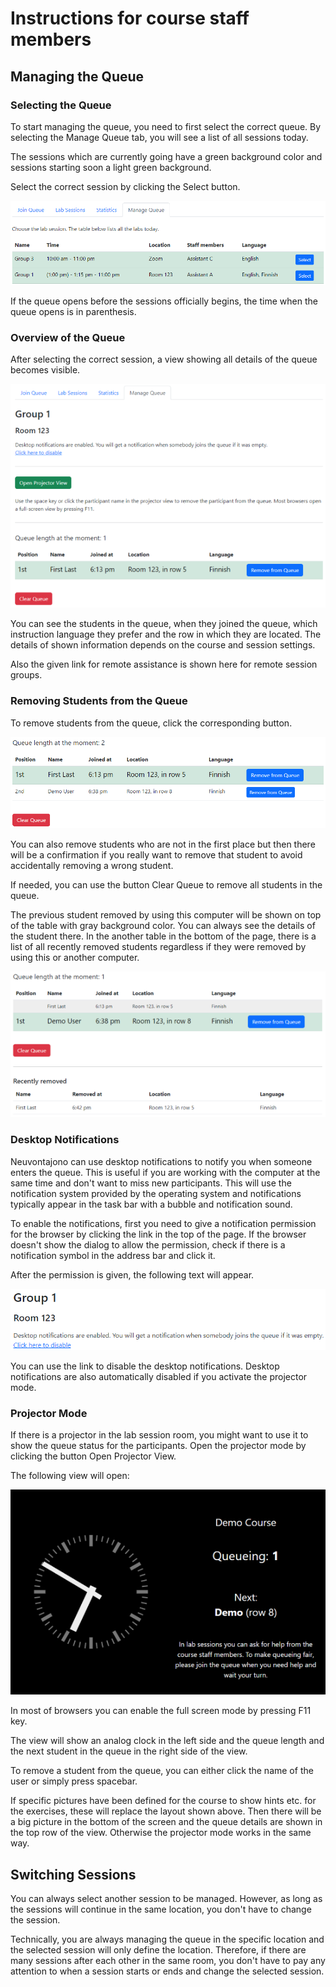 # Instructions for course staff members

## Managing the Queue

### Selecting the Queue

To start managing the queue, you need to first select the correct queue. By
selecting the Manage Queue tab, you will see a list of all sessions today.

The sessions which are currently going have a green background color and
sessions starting soon a light green background.

Select the correct session by clicking the Select button.

![Select queue](selectqueue.png)

If the queue opens before the sessions officially begins, the time when the
queue opens is in parenthesis.

### Overview of the Queue

After selecting the correct session, a view showing all details of the queue
becomes visible.

![Queue overview](manageoverview.png)

You can see the students in the queue, when they joined the queue, which
instruction language they prefer and the row in which they are located. The
details of shown information depends on the course and session settings.

Also the given link for remote assistance is shown here for remote session
groups.

### Removing Students from the Queue

To remove students from the queue, click the corresponding button.

![Removing students](removequeue.png)

You can also remove students who are not in the first place but then there will
be a confirmation if you really want to remove that student to avoid
accidentally removing a wrong student.

If needed, you can use the button Clear Queue to remove all students in the
queue.

The previous student removed by using this computer will be shown on top of the
table with gray background color. You can always see the details of the student
there. In the another table in the bottom of the page, there is a list of all
recently removed students regardless if they were removed by using this or
another computer.

![Removed students](removedstudents.png)

### Desktop Notifications

Neuvontajono can use desktop notifications to notify you when someone enters the
queue. This is useful if you are working with the computer at the same time and
don't want to miss new participants. This will use the notification system
provided by the operating system and notifications typically appear in the task
bar with a bubble and notification sound.

To enable the notifications, first you need to give a notification permission
for the browser by clicking the link in the top of the page. If the browser
doesn't show the dialog to allow the permission, check if there is a
notification symbol in the address bar and click it.

After the permission is given, the following text will appear.

![Desktop notifications](notifications.png)

You can use the link to disable the desktop notifications. Desktop notifications
are also automatically disabled if you activate the projector mode.

### Projector Mode

If there is a projector in the lab session room, you might want to use it to
show the queue status for the participants. Open the projector mode by clicking
the button Open Projector View.

The following view will open:

![Projector Mode](projector.png)

In most of browsers you can enable the full screen mode by pressing F11 key.

The view will show an analog clock in the left side and the queue length and the
next student in the queue in the right side of the view.

To remove a student from the queue, you can either click the name of the user or
simply press spacebar.

If specific pictures have been defined for the course to show hints etc. for the
exercises, these will replace the layout shown above. Then there will be a big
picture in the bottom of the screen and the queue details are shown in the top
row of the view. Otherwise the projector mode works in the same way.

## Switching Sessions

You can always select another session to be managed. However, as long as the
sessions will continue in the same location, you don't have to change the
session.

Technically, you are always managing the queue in the specific location and the
selected session will only define the location. Therefore, if there are many
sessions after each other in the same room, you don't have to pay any attention
to when a session starts or ends and change the selected session.
